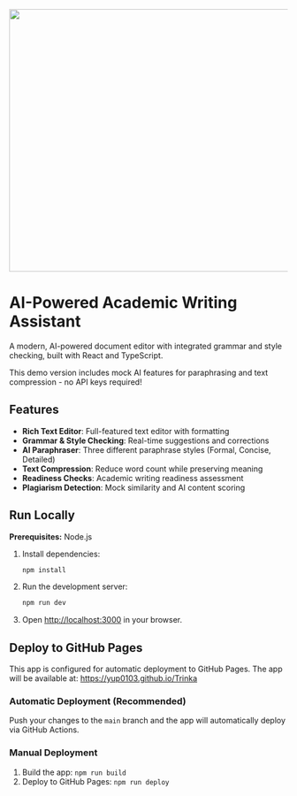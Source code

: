 <div align="center">
<img width="1200" height="475" alt="GHBanner" src="https://github.com/user-attachments/assets/0aa67016-6eaf-458a-adb2-6e31a0763ed6" />
</div>

# AI-Powered Academic Writing Assistant

A modern, AI-powered document editor with integrated grammar and style checking, built with React and TypeScript.

This demo version includes mock AI features for paraphrasing and text compression - no API keys required!

## Features

- **Rich Text Editor**: Full-featured text editor with formatting
- **Grammar & Style Checking**: Real-time suggestions and corrections
- **AI Paraphraser**: Three different paraphrase styles (Formal, Concise, Detailed)
- **Text Compression**: Reduce word count while preserving meaning
- **Readiness Checks**: Academic writing readiness assessment
- **Plagiarism Detection**: Mock similarity and AI content scoring

## Run Locally

**Prerequisites:** Node.js

1. Install dependencies:
   ```bash
   npm install
   ```

2. Run the development server:
   ```bash
   npm run dev
   ```

3. Open [http://localhost:3000](http://localhost:3000) in your browser.

## Deploy to GitHub Pages

This app is configured for automatic deployment to GitHub Pages. The app will be available at: https://yup0103.github.io/Trinka

### Automatic Deployment (Recommended)
Push your changes to the `main` branch and the app will automatically deploy via GitHub Actions.

### Manual Deployment
1. Build the app: `npm run build`
2. Deploy to GitHub Pages: `npm run deploy`
